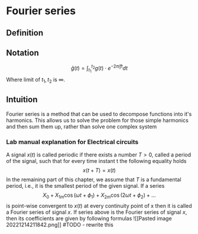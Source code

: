 # Fourier series
## Definition

## Notation
$$
\hat g(t) = \int_{t_{1}}^{t_{2}}g(t)\cdot e^{-2\pi ift} dt
$$
Where limit of $t_{1}, t_{2}$ is $\infty$. 
## Intuition
Fourier series is a method that can be used to decompose functions into it's harmonics. This allows us to solve the problem for those simple harmonics and then sum them up, rather than solve one complex system

### Lab manual explanation for Electrical circuits
A signal $x(t)$ is called periodic if there exists a number $T > 0$, called a period of the signal, such that for every time instant t the following equality holds
$$x(t+T)=x(t)$$
In the remaining part of this chapter, we assume that $T$ is a fundamental period, i.e., it is the smallest period of the given signal. If a series
$$X_{0} + X_{1m}\cos(\omega t + \phi_{1}) + X_{2m}\cos(2\omega t + \phi_{2}) + \dots$$
is point-wise convergent to $x(t)$ at every continuity point of x then it is called a Fourier series of signal $x$. 
If series above is the Fourier series of signal $x$, then its coefficients are given by following formulas
![[Pasted image 20221214211842.png]] #TODO  - rewrite this
